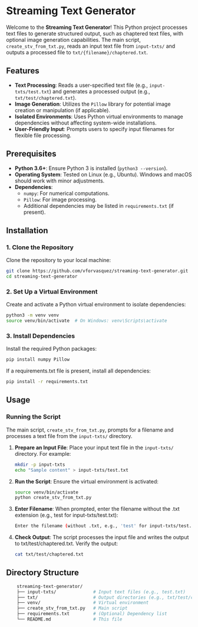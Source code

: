 # Streaming Text Generator

Welcome to the **Streaming Text Generator**! This Python project processes text files to generate structured output, such as chaptered text files, with optional image generation capabilities. The main script, `create_stv_from_txt.py`, reads an input text file from `input-txts/` and outputs a processed file to `txt/{filename}/chaptered.txt`.

## Features
- **Text Processing**: Reads a user-specified text file (e.g., `input-txts/test.txt`) and generates a processed output (e.g., `txt/test/chaptered.txt`).
- **Image Generation**: Utilizes the `Pillow` library for potential image creation or manipulation (if applicable).
- **Isolated Environments**: Uses Python virtual environments to manage dependencies without affecting system-wide installations.
- **User-Friendly Input**: Prompts users to specify input filenames for flexible file processing.

## Prerequisites
- **Python 3.6+**: Ensure Python 3 is installed (`python3 --version`).
- **Operating System**: Tested on Linux (e.g., Ubuntu). Windows and macOS should work with minor adjustments.
- **Dependencies**:
  - `numpy`: For numerical computations.
  - `Pillow`: For image processing.
  - Additional dependencies may be listed in `requirements.txt` (if present).

## Installation

### 1. Clone the Repository
Clone the repository to your local machine:
```bash
git clone https://github.com/vforvasquez/streaming-text-generator.git
cd streaming-text-generator
```

### 2. Set Up a Virtual Environment
Create and activate a Python virtual environment to isolate dependencies:
```bash
python3 -m venv venv
source venv/bin/activate  # On Windows: venv\Scripts\activate
```

### 3. Install Dependencies
Install the required Python packages:
```bash
pip install numpy Pillow
```

If a requirements.txt file is present, install all dependencies:
```bash
pip install -r requirements.txt
```

## Usage

### Running the Script
The main script, `create_stv_from_txt.py`, prompts for a filename and processes a text file from the `input-txts/` directory.

1. **Prepare an Input File**:
   Place your input text file in the `input-txts/` directory. For example:
   ```bash
   mkdir -p input-txts
   echo "Sample content" > input-txts/test.txt
    ```
   
2. **Run the Script**:
	Ensure the virtual environment is activated:
	```bash
	source venv/bin/activate
	python create_stv_from_txt.py

3. **Enter Filename**:
	When prompted, enter the filename without the .txt extension (e.g., test for input-txts/test.txt):
	```bash
	Enter the filename (without .txt, e.g., 'test' for input-txts/test.txt): test

4. **Check Output**:
	The script processes the input file and writes the output to txt/test/chaptered.txt. Verify the output:
	```bash
	cat txt/test/chaptered.txt

## Directory Structure
```bash
	streaming-text-generator/
	├── input-txts/              # Input text files (e.g., test.txt)
	├── txt/                     # Output directories (e.g., txt/test/chaptered.txt)
	├── venv/                    # Virtual environment
	├── create_stv_from_txt.py   # Main script
	├── requirements.txt         # (Optional) Dependency list
	└── README.md                # This file

